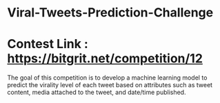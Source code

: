 # Viral-Tweets-Prediction-Challenge

# Contest Link : https://bitgrit.net/competition/12

The goal of this competition is to develop a machine learning model to predict the virality level of each tweet based on attributes such as tweet content, media attached to the tweet, and date/time published.
